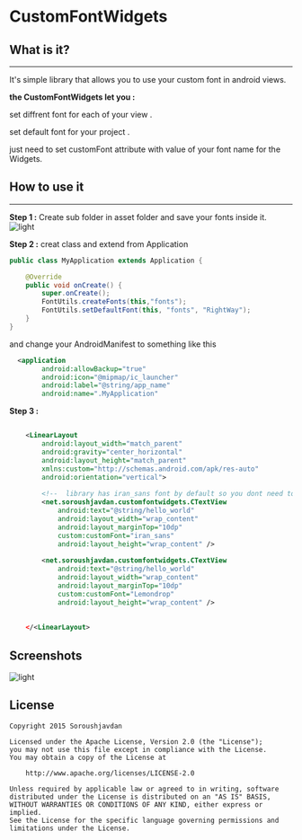 # CustomFontWidgets

## What is it?
  -----------
It's simple library that allows you to use your custom font in android views.

**the CustomFontWidgets let you :**

set diffrent font for each of your view .

set default font for your project .

just need to set customFont attribute with value of your font name for the Widgets.


## How to use it
  -----------

**Step 1 :**
Create sub folder in asset folder and save your fonts inside it.
![light](https://drive.google.com/uc?id=0B3UucKoY-F7YTE0xSEFvQzJvSHc)

  
**Step 2 :**
  creat class and extend from Application

```java
public class MyApplication extends Application {

    @Override
    public void onCreate() {
        super.onCreate();
        FontUtils.createFonts(this,"fonts");
        FontUtils.setDefaultFont(this, "fonts", "RightWay");
    }
}
```
and change your AndroidManifest to something like this
```xml
  <application
        android:allowBackup="true"
        android:icon="@mipmap/ic_launcher"
        android:label="@string/app_name"
        android:name=".MyApplication"
```

**Step 3 :**

```xml

    <LinearLayout
        android:layout_width="match_parent"
        android:gravity="center_horizontal"
        android:layout_height="match_parent"
        xmlns:custom="http://schemas.android.com/apk/res-auto"
        android:orientation="vertical">
      
        <!--  library has iran_sans font by default so you dont need to add it to your fonts folder -->
        <net.soroushjavdan.customfontwidgets.CTextView
            android:text="@string/hello_world"
            android:layout_width="wrap_content"
            android:layout_marginTop="10dp"
            custom:customFont="iran_sans"
            android:layout_height="wrap_content" />
    
        <net.soroushjavdan.customfontwidgets.CTextView
            android:text="@string/hello_world"
            android:layout_width="wrap_content"
            android:layout_marginTop="10dp"
            custom:customFont="Lemondrop"
            android:layout_height="wrap_content" />
    
    
    </<LinearLayout>

```
  
  
## Screenshots
  ![light](https://drive.google.com/uc?id=0B3UucKoY-F7YMGRsZVpZZGlDems)
  
## License

```
Copyright 2015 Soroushjavdan

Licensed under the Apache License, Version 2.0 (the "License");
you may not use this file except in compliance with the License.
You may obtain a copy of the License at

    http://www.apache.org/licenses/LICENSE-2.0

Unless required by applicable law or agreed to in writing, software
distributed under the License is distributed on an "AS IS" BASIS,
WITHOUT WARRANTIES OR CONDITIONS OF ANY KIND, either express or implied.
See the License for the specific language governing permissions and
limitations under the License.
```

